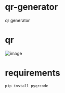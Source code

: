 # qr-generator
qr generator

# qr
![image](https://user-images.githubusercontent.com/101945037/232442027-5100722b-7679-4447-af89-92b22f6efae8.png)

# requirements
    pip install pyqrcode

